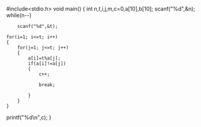 #include<stdio.h>
void main()
{
    int n,t,i,j,m,c=0,a[10],b[10];
    scanf("%d",&n);
    while(n--)

        scanf("%d",&t);

    for(i=1; i<=t; i++)
    {
        for(j=1; j<=t; j++)
        {
            a[i]=t%a[j];
            if(a[i]!=a[j])
            {
                c++;

                break;

            }
        }
    }
printf("%d\n",c);
}

